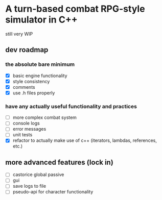 # A turn-based combat RPG-style simulator in C++
still very WIP

## dev roadmap
### the absolute bare minimum
- [X] basic engine functionality
- [X] style consistency
- [X] comments
- [X] use .h files properly

### have any actually useful functionality and practices
- [ ] more complex combat system
- [ ] console logs
- [ ] error messages
- [ ] unit tests
- [X] refactor to actually make use of c++ (iterators, lambdas, references, etc.)

## more advanced features (lock in)
- [ ] castorice global passive
- [ ] gui
- [ ] save logs to file
- [ ] pseudo-api for character functionality
